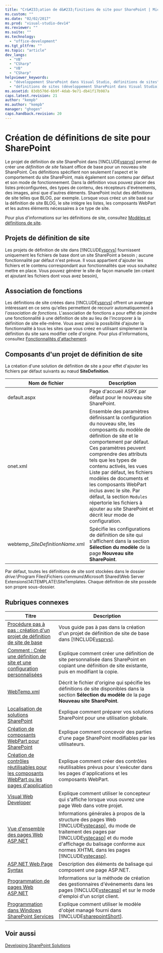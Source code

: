 ```yaml
---
title: "Cr&#233;ation de d&#233;finitions de site pour SharePoint | Microsoft Docs"
ms.custom: ""
ms.date: "02/02/2017"
ms.prod: "visual-studio-dev14"
ms.reviewer: ""
ms.suite: ""
ms.technology: 
  - "office-development"
ms.tgt_pltfrm: ""
ms.topic: "article"
dev_langs: 
  - "VB"
  - "CSharp"
  - "VB"
  - "CSharp"
helpviewer_keywords: 
  - "développement SharePoint dans Visual Studio, définitions de sites"
  - "définitions de sites (développement SharePoint dans Visual Studio)"
ms.assetid: 83db570d-6b9f-4dab-9e71-db41f17b987a
caps.latest.revision: 21
author: "kempb"
ms.author: "kempb"
manager: "ghogen"
caps.handback.revision: 20
---
```

# Cr&#233;ation de d&#233;finitions de site pour SharePoint
  Le projet de définition de site SharePoint dans [!INCLUDE[vsprvs](../sharepoint/includes/vsprvs-md.md)] permet de créer une *définition de site* faisant office de base pour un nouveau site SharePoint.  Ces définitions spécifient non seulement l'aspect et le comportement du site SharePoint, mais également son contenu par défaut et son mode de fonctionnement.  Dans la définition vous pouvez placer des listes préconfigurées, des types de contenu, des récepteurs d'événements, des images, ainsi que d'autres éléments.  SharePoint inclut des définitions de site telles que BLOG, par exemple.  Lorsque vous créez un site basé sur la définition de site BLOG, le site intègre les listes, les composants WebPart et les autres éléments nécessaires à ce type de site.  
  
 Pour plus d'informations sur les définitions de site, consultez [Modèles et définitions de site](http://go.microsoft.com/fwlink/?LinkId=179134).  
  
## Projets de définition de site  
 Les projets de définition de site dans [!INCLUDE[vsprvs](../sharepoint/includes/vsprvs-md.md)] fournissent uniquement les fichiers de base dont un site SharePoint a besoin ; aucune fonctionnalité par défaut n'est prévue.  Il vous appartient d'ajouter les fichiers et le contenu correspondant aux fonctionnalités que vous souhaitez mettre en place.  Vous pouvez générer le site de façon manuelle \(en créant et ajoutant les fichiers dont vous avez besoin\),  
  
## Association de fonctions  
 Les définitions de site créées dans [!INCLUDE[vsprvs](../sharepoint/includes/vsprvs-md.md)] offrent un avantage intéressant en ce sens qu'elles permettent de recourir automatiquement à l'*association de fonctions*.  L'association de fonctions a pour effet de joindre une fonctionnalité à une définition de site au lieu de l'incorporer à la définition de site elle\-même.  Vous avez ainsi la possibilité d'ajouter la fonctionnalité à tous les sites que vous créez en utilisant simplement la définition du site sans modifier celle d'origine.  Pour plus d'informations, consultez [Fonctionnalités d'attachement](http://go.microsoft.com/fwlink/?LinkID=119283).  
  
## Composants d'un projet de définition de site  
 La création d'une solution de définition de site a pour effet d'ajouter les fichiers par défaut suivants au nœud **SiteDefinition**.  
  
|Nom de fichier|Description|  
|--------------------|-----------------|  
|default.aspx|Page d'accueil ASPX par défaut pour le nouveau site SharePoint.|  
|onet.xml|Ensemble des paramètres définissant la configuration du nouveau site, les composants du modèle de définition de site et le comportement par défaut.  Ces paramètres peuvent comprendre des attributs tels que les types de contenu activés, les vues Liste par défaut, les fichiers modèles de documents et les composants WebPart inclus avec le site.  Par défaut, la section `Modules` répertorie les fichiers à ajouter au site SharePoint et décrit leur mode de configuration.|  
|webtemp\_*SiteDefinitionName*.xml|Spécifie les configurations de définition de site qui s'affichent dans la section **Sélection du modèle** de la page **Nouveau site SharePoint**.|  
  
 Par défaut, toutes les définitions de site sont stockées dans le dossier *drive:*\\Program Files\\Fichiers communs\\Microsoft Shared\\Web Server Extensions\\14\\TEMPLATE\\SiteTemplates.  Chaque définition de site possède son propre sous\-dossier.  
  
## Rubriques connexes  
  
|Titre|Description|  
|-----------|-----------------|  
|[Procédure pas à pas : création d'un projet de définition de site de base](../sharepoint/walkthrough-create-a-basic-site-definition-project.md)|Vous guide pas à pas dans la création d'un projet de définition de site de base dans [!INCLUDE[vsprvs](../sharepoint/includes/vsprvs-md.md)].|  
|[Comment : Créer une définition de site et une configuration personnalisées](http://go.microsoft.com/fwlink/?LinkId=183309)|Explique comment créer une définition de site personnalisée dans SharePoint en copiant une définition de site existante, puis en modifiant la copie.|  
|[WebTemp.xml](http://go.microsoft.com/fwlink/?LinkId=183310)|Décrit le fichier d'origine qui spécifie les définitions de site disponibles dans la section **Sélection du modèle** de la page **Nouveau site SharePoint**.|  
|[Localisation de solutions SharePoint](../sharepoint/localizing-sharepoint-solutions.md)|Explique comment préparer vos solutions SharePoint pour une utilisation globale.|  
|[Création de composants WebPart pour SharePoint](../sharepoint/creating-web-parts-for-sharepoint.md)|Explique comment concevoir des parties d'une page SharePoint modifiables par les utilisateurs.|  
|[Création de contrôles réutilisables pour les composants WebPart ou les pages d'application](../sharepoint/creating-reusable-controls-for-web-parts-or-application-pages.md)|Explique comment créer des contrôles réutilisables prévus pour s'exécuter dans les pages d'applications et les composants WebPart.|  
|[Visual Web Developer](http://go.microsoft.com/fwlink/?LinkId=178725)|Explique comment utiliser le concepteur qui s'affiche lorsque vous ouvrez une page Web dans votre projet.|  
|[Vue d'ensemble des pages Web ASP.NET](http://go.microsoft.com/fwlink/?LinkId=178726)|Informations générales à propos de la structure des pages Web [!INCLUDE[vstecasp](../sharepoint/includes/vstecasp-md.md)], du mode de traitement des pages par [!INCLUDE[vstecasp](../sharepoint/includes/vstecasp-md.md)] et du mode d'affichage du balisage conforme aux normes XHTML dans les pages [!INCLUDE[vstecasp](../sharepoint/includes/vstecasp-md.md)].|  
|[ASP.NET Web Page Syntax](http://go.microsoft.com/fwlink/?LinkId=178727)|Description des éléments de balisage qui composent une page ASP.NET.|  
|[Programmation de pages Web ASP.NET](http://go.microsoft.com/fwlink/?LinkId=178728)|Informations sur la méthode de création des gestionnaires d'événements dans les pages [!INCLUDE[vstecasp](../sharepoint/includes/vstecasp-md.md)] et sur le mode d'emploi d'un script client.|  
|[Programmation dans Windows SharePoint Services](http://go.microsoft.com/fwlink/?LinkId=178729)|Explique comment utiliser le modèle d'objet managé fourni dans [!INCLUDE[sharepointShort](../sharepoint/includes/sharepointshort-md.md)].|  
  
## Voir aussi  
 [Developing SharePoint Solutions](../sharepoint/developing-sharepoint-solutions.md)  
  
  